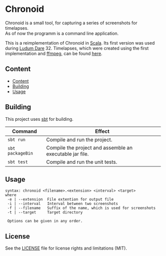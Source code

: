 # Chronoid

Chronoid is a small tool, for capturing a series of screenshots for timelapses.  
As of now the programm is a command line application.

This is a reimplementation of Chronoid in [Scala](http://www.scala-lang.org/). 
Its first version was used during [Ludum Dare](http://ludumdare.com/compo/) 32.
Timelapses, which were created using the first implementation and [ffmpeg](https://ffmpeg.org/), 
can be found [here](https://www.youtube.com/playlist?list=PL0AsE1_PyxNFTE7ABEH2vosiW4yMXz3IO).

## Content

- [Content](#content)
- [Building](#building)
- [Usage](#usage)

## Building

This project uses [sbt](http://www.scala-sbt.org/) for building.

|  Command         | Effect                                                   |
|------------------|----------------------------------------------------------|
| `sbt run`        | Compile and run the project.                             |
| `sbt packageBin` | Compile the project and assemble an executable jar file. |
| `sbt test`       | Compile and run the unit tests.                          |

## Usage

```
syntax: chronoid <filename>.<extension> <interval> <target>
where
 -e | --extension  File extention for output file
 -i | --interval   Interval between two screenshots
 -f | --filename   Suffix of the name, which is used for screenshots
 -t | --target     Target directory

 Options can be given in any order.
```

## License

See the [LICENSE](LICENSE.md) file for license rights and limitations (MIT).
